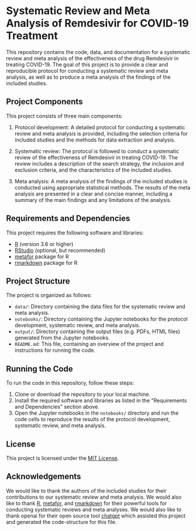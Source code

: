 # Systematic Review and Meta Analysis of Remdesivir for COVID-19 Treatment

This repository contains the code, data, and documentation for a systematic review and meta analysis of the effectiveness of the drug Remdesivir in treating COVID-19. The goal of this project is to provide a clear and reproducible protocol for conducting a systematic review and meta analysis, as well as to produce a meta analysis of the findings of the included studies.

## Project Components

This project consists of three main components:

1. Protocol development: A detailed protocol for conducting a systematic review and meta analysis is provided, including the selection criteria for included studies and the methods for data extraction and analysis.

2. Systematic review: The protocol is followed to conduct a systematic review of the effectiveness of Remdesivir in treating COVID-19. The review includes a description of the search strategy, the inclusion and exclusion criteria, and the characteristics of the included studies.

3. Meta analysis: A meta analysis of the findings of the included studies is conducted using appropriate statistical methods. The results of the meta analysis are presented in a clear and concise manner, including a summary of the main findings and any limitations of the analysis.

## Requirements and Dependencies

This project requires the following software and libraries:

- [R](https://www.r-project.org/) (version 3.6 or higher)
- [RStudio](https://rstudio.com/) (optional, but recommended)
- [metafor](https://cran.r-project.org/package=metafor) package for R
- [rmarkdown](https://rmarkdown.rstudio.com/) package for R

## Project Structure

The project is organized as follows:

- `data/`: Directory containing the data files for the systematic review and meta analysis.
- `notebooks/`: Directory containing the Jupyter notebooks for the protocol development, systematic review, and meta analysis.
- `output/`: Directory containing the output files (e.g. PDFs, HTML files) generated from the Jupyter notebooks.
- `README.md`: This file, containing an overview of the project and instructions for running the code.

## Running the Code

To run the code in this repository, follow these steps:

1. Clone or download the repository to your local machine.
2. Install the required software and libraries as listed in the "Requirements and Dependencies" section above.
3. Open the Jupyter notebooks in the `notebooks/` directory and run the code cells to reproduce the results of the protocol development, systematic review, and meta analysis.

## License

This project is licensed under the [MIT License](LICENSE).

## Acknowledgements

We would like to thank the authors of the included studies for their contributions to our systematic review and meta analysis. We would also like to thank [R](https://www.r-project.org/), [metafor](https://cran.r-project.org/package=metafor), and [rmarkdown](https://rmarkdown.rstudio.com/) for their powerful tools for conducting systematic reviews and meta analyses. We would also like to thank openai for their open source tool [chatgpt](https://chat.openai.com/chat) which assisted this project and generated the code-structure for this file.

